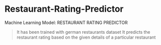 # Restaurant-Rating-Predictor
Machine Learning Model:
RESTAURANT RATING PREDICTOR
> It has been trained with german restaurants dataset
> It predicts the restaurant rating based on the given details of a particular restaurant
